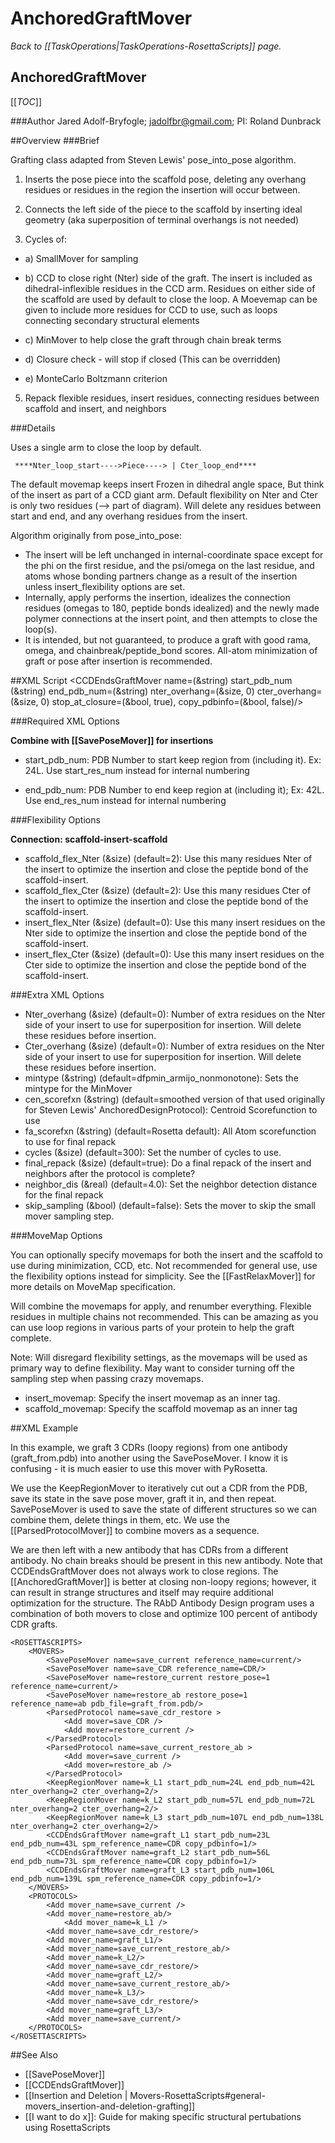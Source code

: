 # AnchoredGraftMover
*Back to [[TaskOperations|TaskOperations-RosettaScripts]] page.*
## AnchoredGraftMover

[[_TOC_]]

###Author
Jared Adolf-Bryfogle; jadolfbr@gmail.com; 
PI: Roland Dunbrack

##Overview
###Brief 

Grafting class adapted from Steven Lewis' pose_into_pose algorithm.

1) Inserts the pose piece into the scaffold pose, deleting any overhang residues or residues in the region the insertion will occur between.

2) Connects the left side of the piece to the scaffold by inserting ideal geometry 
     (aka superposition of terminal overhangs is not needed)

3) Cycles of:

  - a) SmallMover for sampling

  - b) CCD to close right (Nter) side of the graft.  The insert is included as dihedral-inflexible residues in the CCD arm. Residues on either side of the scaffold are used by default to close the loop. A Moevemap can be given to include more residues for CCD to use, such as loops connecting secondary structural elements

  - c) MinMover to help close the graft through chain break terms

  - d) Closure check - will stop if closed (This can be overridden)

  - e) MonteCarlo Boltzmann criterion

5) Repack flexible residues, insert residues, connecting residues between scaffold and insert, and neighbors

###Details 

Uses a single arm to close the loop by default.

```
 ****Nter_loop_start---->Piece----> | Cter_loop_end****
```

The default movemap keeps insert Frozen in dihedral angle space, But think of the insert as part of a CCD giant arm. Default flexibility on Nter and Cter is only two residues (--> part of diagram). Will delete any residues between start and end, and any overhang residues from the insert.  

Algorithm originally from pose_into_pose:
-   The insert will be left unchanged in internal-coordinate space except for the phi on the first residue, and the psi/omega on the last residue, and atoms whose bonding partners change as a result of the insertion unless insert_flexibility options are set.
-   Internally, apply performs the insertion, idealizes the connection residues (omegas to 180, peptide bonds idealized) and the newly made polymer connections at the insert point, and then attempts to close the loop(s).
-   It is intended, but not guaranteed, to produce a graft with good rama, omega, and chainbreak/peptide_bond scores.  All-atom minimization of graft or pose after insertion is recommended.

##XML Script
     <CCDEndsGraftMover name=(&string) start_pdb_num (&string) end_pdb_num=(&string) nter_overhang=(&size, 0) cter_overhang=(&size, 0) stop_at_closure=(&bool, true), copy_pdbinfo=(&bool, false)/>

###Required XML Options 

**Combine with [[SavePoseMover]] for insertions**

-   start\_pdb\_num: PDB Number to start keep region from (including it). Ex: 24L.  Use start\_res\_num instead for internal numbering 

-   end\_pdb\_num: PDB Number to end keep region at (including it); Ex: 42L. Use end\_res\_num instead for internal numbering

###Flexibility Options

**Connection: scaffold-insert-scaffold**

-   scaffold_flex_Nter (&size) (default=2):  Use this many residues Nter of the insert to optimize the insertion and close the peptide bond of the scaffold-insert. 
-   scaffold_flex_Cter (&size) (default=2):  Use this many residues Cter of the insert to optimize the insertion and close the peptide bond of the scaffold-insert. 
-   insert_flex_Nter (&size) (default=0): Use this many insert residues on the Nter side to optimize the insertion and close the peptide bond of the scaffold-insert. 
-   insert_flex_Cter (&size) (default=0): Use this many insert residues on the Cter side to optimize the insertion and close the peptide bond of the scaffold-insert. 


###Extra XML Options
-   Nter_overhang (&size) (default=0): Number of extra residues on the Nter side of your insert to use for superposition for insertion.  Will delete these residues before insertion.
-   Cter_overhang (&size) (default=0): Number of extra residues on the Nter side of your insert to use for superposition for insertion.  Will delete these residues before insertion.
-   mintype (&string) (default=dfpmin_armijo_nonmonotone): Sets the mintype for the MinMover
-   cen_scorefxn (&string) (default=smoothed version of that used originally for Steven Lewis' AnchoredDesignProtocol): Centroid Scorefunction to use
-   fa_scorefxn (&string) (default=Rosetta default): All Atom scorefunction to use for final repack
-   cycles (&size) (default=300): Set the number of cycles to use.
-   final_repack (&size) (default=true): Do a final repack of the insert and neighbors after the protocol is complete?
-   neighbor_dis (&real) (default=4.0): Set the neighbor detection distance for the final repack
-   skip_sampling (&bool) (default=false): Sets the mover to skip the small mover sampling step.


###MoveMap Options

You can optionally specify movemaps for both the insert and the scaffold to use during minimization, CCD, etc.  Not recommended for general use, use the flexibility options instead for simplicity. See the [[FastRelaxMover]] for more details on MoveMap specification. 

Will combine the movemaps for apply, and renumber everything. Flexible residues in multiple chains not recommended. This can be amazing as you can use loop regions in various parts of your protein to help the graft complete.

Note: Will disregard flexibility settings, as the movemaps will be used as primary way to define flexibility. May want to consider turning off the sampling step when passing crazy movemaps.


-   insert_movemap: Specify the insert movemap as an inner tag.
-   scaffold_movemap: Specify the scaffold movemap as an inner tag


##XML Example

In this example, we graft 3 CDRs (loopy regions) from one antibody (graft_from.pdb) into another using the SavePoseMover.  I know it is confusing - it is much easier to use this mover with PyRosetta. 

We use the KeepRegionMover to iteratively cut out a CDR from the PDB, save its state in the save pose mover, graft it in, and then repeat.  SavePoseMover is used to save the state of different structures so we can combine them, delete things in them, etc.  We use the [[ParsedProtocolMover]] to combine movers as a sequence. 

We are then left with a new antibody that has CDRs from a different antibody.  No chain breaks should be present in this new antibody.  Note that CCDEndsGraftMover does not always work to close regions.  The [[AnchoredGraftMover]] is better at closing non-loopy regions; however, it can result in strange structures and itself may require additional optimization for the structure.  The RAbD Antibody Design program uses a combination of both movers to close and optimize 100 percent of antibody CDR grafts. 


```
<ROSETTASCRIPTS>
	<MOVERS>
		<SavePoseMover name=save_current reference_name=current/>
		<SavePoseMover name=save_CDR reference_name=CDR/>
		<SavePoseMover name=restore_current restore_pose=1 reference_name=current/>
		<SavePoseMover name=restore_ab restore_pose=1 reference_name=ab pdb_file=graft_from.pdb/>
		<ParsedProtocol name=save_cdr_restore >
			<Add mover=save_CDR />
			<Add mover=restore_current />
		</ParsedProtocol>
		<ParsedProtocol name=save_current_restore_ab >
			<Add mover=save_current />
			<Add mover=restore_ab />
		</ParsedProtocol>
		<KeepRegionMover name=k_L1 start_pdb_num=24L end_pdb_num=42L nter_overhang=2 cter_overhang=2/>
		<KeepRegionMover name=k_L2 start_pdb_num=57L end_pdb_num=72L nter_overhang=2 cter_overhang=2/>
		<KeepRegionMover name=k_L3 start_pdb_num=107L end_pdb_num=138L nter_overhang=2 cter_overhang=2/>
		<CCDEndsGraftMover name=graft_L1 start_pdb_num=23L end_pdb_num=43L spm_reference_name=CDR copy_pdbinfo=1/>
		<CCDEndsGraftMover name=graft_L2 start_pdb_num=56L end_pdb_num=73L spm_reference_name=CDR copy_pdbinfo=1/>
		<CCDEndsGraftMover name=graft_L3 start_pdb_num=106L end_pdb_num=139L spm_reference_name=CDR copy_pdbinfo=1/>
	</MOVERS>
	<PROTOCOLS>
		<Add mover_name=save_current />
		<Add mover_name=restore_ab/>
    		<Add mover_name=k_L1 />
		<Add mover_name=save_cdr_restore/>
		<Add mover_name=graft_L1/>
		<Add mover_name=save_current_restore_ab/>
		<Add mover_name=k_L2/>
		<Add mover_name=save_cdr_restore/>
		<Add mover_name=graft_L2/>
		<Add mover_name=save_current_restore_ab/>
		<Add mover_name=k_L3/>
		<Add mover_name=save_cdr_restore/>
		<Add mover_name=graft_L3/>
		<Add mover_name=save_current/>
	</PROTOCOLS>
</ROSETTASCRIPTS>
```


##See Also


* [[SavePoseMover]]
* [[CCDEndsGraftMover]]
* [[Insertion and Deletion | Movers-RosettaScripts#general-movers_insertion-and-deletion-grafting]]
* [[I want to do x]]: Guide for making specific structural pertubations using RosettaScripts